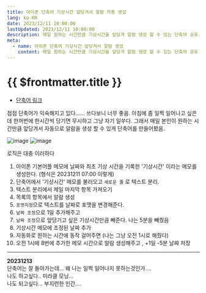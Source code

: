 ```yaml
---
title: 아이폰 단축어 기상시간 앞당겨서 알람 자동 생성
lang: ko-KR
date: 2023/12/11 10:00:00
lastUpdated: 2023/12/11 10:00:00
description: 매일 원하는 시간만큼 기상시간을 앞당겨 알람 생성 할 수 있는 단축어 공유. 아침에 좀 일찍 일어나고 싶은데 한꺼번에 한시간씩 당기면 무시하고 그냥 자기 일쑤다. 그래서 매일 본인이 원하는 시간만큼 앞당겨서 알림을 생성 할 수 있게 단축어를 만들어봤음.
meta:
  - name: 아이폰 단축어 기상시간 앞당겨서 알람 생성
    content: 매일 원하는 시간만큼 기상시간을 앞당겨 알람 생성 할 수 있는 단축어 공유
---
```


# {{ $frontmatter.title }}

- [단축어 링크](https://www.icloud.com/shortcuts/8ebba39c107d4b2f952beccbcf038c59)

점점 단축어가 익숙해지고 있다...... 쓰다보니 너무 좋음. 아침에 좀 일찍 일어나고 싶은데 한꺼번에 한시간씩 당기면 무시하고 그냥 자기 일쑤다. 그래서 매일 본인이 원하는 시간만큼 앞당겨서 자동으로 알람을 생성 할 수 있게 단축어를 만들어봤음.

![image](~@image/17.jpg)
![image](~@image/18.jpg)

로직은 대충 이러하다

1. 아이폰 기본어플 메모에 날짜와 최초 기상 시간을 기록한 '기상시간' 이라는 메모를 생성한다. (형식은 20231211 07:00 이렇게)
2. 단축어에서 '기상시간' 메모를 불러오고 `새로운 줄` 로 텍스트 분리.
3. 텍스트 분리에서 제일 마지막 항목 가져오기
4. 목록의 항목에서 알람 생성
5. `포맷지정`으로 텍스트를 날짜로 포맷을 변경해준다.
6. `날짜 조정`으로 1일 추가해주고
7. `날짜 조정`으로 앞당기고 싶은 기상시간만큼 빼준다. 나는 5분을 빼줬음
8. 기상시간 메모에 조정된 날짜 추가
9. 자동화로 원하는 시간에 동작 걸어주면 (나는 그냥 오전 1시로 해줬다)
10. 오전 1시에 8번에 추가한 메모 시간으로 알람 생성해주고 , +1일 -5분 날짜 저장

---

**20231213**  
단축어는 잘 돌아가는데... 왜 나는 일찍 일어나지 못하는것인가....  
나도 하고싶다.. 미라클 모닝...  
나도 되고싶다... 부지런한 인간....
